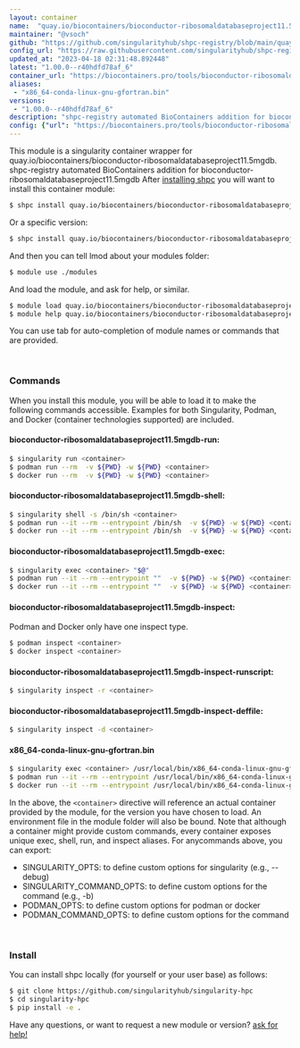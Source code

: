 ```yaml
---
layout: container
name:  "quay.io/biocontainers/bioconductor-ribosomaldatabaseproject11.5mgdb"
maintainer: "@vsoch"
github: "https://github.com/singularityhub/shpc-registry/blob/main/quay.io/biocontainers/bioconductor-ribosomaldatabaseproject11.5mgdb/container.yaml"
config_url: "https://raw.githubusercontent.com/singularityhub/shpc-registry/main/quay.io/biocontainers/bioconductor-ribosomaldatabaseproject11.5mgdb/container.yaml"
updated_at: "2023-04-18 02:31:48.892448"
latest: "1.00.0--r40hdfd78af_6"
container_url: "https://biocontainers.pro/tools/bioconductor-ribosomaldatabaseproject11.5mgdb"
aliases:
 - "x86_64-conda-linux-gnu-gfortran.bin"
versions:
 - "1.00.0--r40hdfd78af_6"
description: "shpc-registry automated BioContainers addition for bioconductor-ribosomaldatabaseproject11.5mgdb"
config: {"url": "https://biocontainers.pro/tools/bioconductor-ribosomaldatabaseproject11.5mgdb", "maintainer": "@vsoch", "description": "shpc-registry automated BioContainers addition for bioconductor-ribosomaldatabaseproject11.5mgdb", "latest": {"1.00.0--r40hdfd78af_6": "sha256:4f171b19b0a2841b7a6e386756169ebdd384f4a875f6035e5d7e5193257a847c"}, "tags": {"1.00.0--r40hdfd78af_6": "sha256:4f171b19b0a2841b7a6e386756169ebdd384f4a875f6035e5d7e5193257a847c"}, "docker": "quay.io/biocontainers/bioconductor-ribosomaldatabaseproject11.5mgdb", "aliases": {"x86_64-conda-linux-gnu-gfortran.bin": "/usr/local/bin/x86_64-conda-linux-gnu-gfortran.bin"}}
---
```


This module is a singularity container wrapper for quay.io/biocontainers/bioconductor-ribosomaldatabaseproject11.5mgdb.
shpc-registry automated BioContainers addition for bioconductor-ribosomaldatabaseproject11.5mgdb
After [installing shpc](#install) you will want to install this container module:


```bash
$ shpc install quay.io/biocontainers/bioconductor-ribosomaldatabaseproject11.5mgdb
```

Or a specific version:

```bash
$ shpc install quay.io/biocontainers/bioconductor-ribosomaldatabaseproject11.5mgdb:1.00.0--r40hdfd78af_6
```

And then you can tell lmod about your modules folder:

```bash
$ module use ./modules
```

And load the module, and ask for help, or similar.

```bash
$ module load quay.io/biocontainers/bioconductor-ribosomaldatabaseproject11.5mgdb/1.00.0--r40hdfd78af_6
$ module help quay.io/biocontainers/bioconductor-ribosomaldatabaseproject11.5mgdb/1.00.0--r40hdfd78af_6
```

You can use tab for auto-completion of module names or commands that are provided.

<br>

### Commands

When you install this module, you will be able to load it to make the following commands accessible.
Examples for both Singularity, Podman, and Docker (container technologies supported) are included.

#### bioconductor-ribosomaldatabaseproject11.5mgdb-run:

```bash
$ singularity run <container>
$ podman run --rm  -v ${PWD} -w ${PWD} <container>
$ docker run --rm  -v ${PWD} -w ${PWD} <container>
```

#### bioconductor-ribosomaldatabaseproject11.5mgdb-shell:

```bash
$ singularity shell -s /bin/sh <container>
$ podman run --it --rm --entrypoint /bin/sh  -v ${PWD} -w ${PWD} <container>
$ docker run --it --rm --entrypoint /bin/sh  -v ${PWD} -w ${PWD} <container>
```

#### bioconductor-ribosomaldatabaseproject11.5mgdb-exec:

```bash
$ singularity exec <container> "$@"
$ podman run --it --rm --entrypoint ""  -v ${PWD} -w ${PWD} <container> "$@"
$ docker run --it --rm --entrypoint ""  -v ${PWD} -w ${PWD} <container> "$@"
```

#### bioconductor-ribosomaldatabaseproject11.5mgdb-inspect:

Podman and Docker only have one inspect type.

```bash
$ podman inspect <container>
$ docker inspect <container>
```

#### bioconductor-ribosomaldatabaseproject11.5mgdb-inspect-runscript:

```bash
$ singularity inspect -r <container>
```

#### bioconductor-ribosomaldatabaseproject11.5mgdb-inspect-deffile:

```bash
$ singularity inspect -d <container>
```


#### x86_64-conda-linux-gnu-gfortran.bin

```bash
$ singularity exec <container> /usr/local/bin/x86_64-conda-linux-gnu-gfortran.bin
$ podman run --it --rm --entrypoint /usr/local/bin/x86_64-conda-linux-gnu-gfortran.bin   -v ${PWD} -w ${PWD} <container> -c " $@"
$ docker run --it --rm --entrypoint /usr/local/bin/x86_64-conda-linux-gnu-gfortran.bin   -v ${PWD} -w ${PWD} <container> -c " $@"
```



In the above, the `<container>` directive will reference an actual container provided
by the module, for the version you have chosen to load. An environment file in the
module folder will also be bound. Note that although a container
might provide custom commands, every container exposes unique exec, shell, run, and
inspect aliases. For anycommands above, you can export:

 - SINGULARITY_OPTS: to define custom options for singularity (e.g., --debug)
 - SINGULARITY_COMMAND_OPTS: to define custom options for the command (e.g., -b)
 - PODMAN_OPTS: to define custom options for podman or docker
 - PODMAN_COMMAND_OPTS: to define custom options for the command

<br>

### Install

You can install shpc locally (for yourself or your user base) as follows:

```bash
$ git clone https://github.com/singularityhub/singularity-hpc
$ cd singularity-hpc
$ pip install -e .
```

Have any questions, or want to request a new module or version? [ask for help!](https://github.com/singularityhub/singularity-hpc/issues)